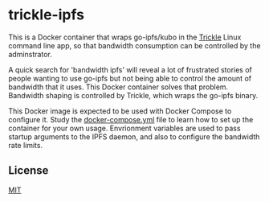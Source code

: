 # trickle-ipfs

This is a Docker container that wraps go-ipfs/kubo in the [Trickle](https://wiki.archlinux.org/title/trickle) Linux command line app, so that bandwidth consumption can be controlled by the adminstrator.

A quick search for 'bandwidth ipfs' will reveal a lot of frustrated stories of people wanting to use go-ipfs but not being able to control the amount of bandwidth that it uses. This Docker container solves that problem. Bandwidth shaping is controlled by Trickle, which wraps the go-ipfs binary.

This Docker image is expected to be used with Docker Compose to configure it. Study the [docker-compose.yml](./docker-compose.yml) file to learn how to set up the container for your own usage. Envrionment variables are used to pass startup arguments to the IPFS daemon, and also to configure the bandwidth rate limits.

## License

[MIT](LICENSE.md)
